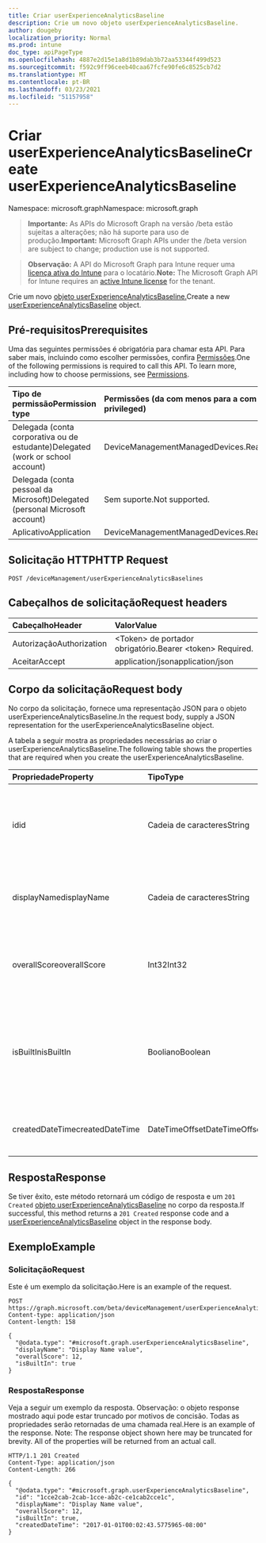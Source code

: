 ```yaml
---
title: Criar userExperienceAnalyticsBaseline
description: Crie um novo objeto userExperienceAnalyticsBaseline.
author: dougeby
localization_priority: Normal
ms.prod: intune
doc_type: apiPageType
ms.openlocfilehash: 4887e2d15e1a8d1b89dab3b72aa53344f499d523
ms.sourcegitcommit: f592c9ff96ceeb40caa67fcfe90fe6c8525cb7d2
ms.translationtype: MT
ms.contentlocale: pt-BR
ms.lasthandoff: 03/23/2021
ms.locfileid: "51157958"
---
```

# <a name="create-userexperienceanalyticsbaseline"></a><span data-ttu-id="b862a-103">Criar userExperienceAnalyticsBaseline</span><span class="sxs-lookup"><span data-stu-id="b862a-103">Create userExperienceAnalyticsBaseline</span></span>

<span data-ttu-id="b862a-104">Namespace: microsoft.graph</span><span class="sxs-lookup"><span data-stu-id="b862a-104">Namespace: microsoft.graph</span></span>

> <span data-ttu-id="b862a-105">**Importante:** As APIs do Microsoft Graph na versão /beta estão sujeitas a alterações; não há suporte para uso de produção.</span><span class="sxs-lookup"><span data-stu-id="b862a-105">**Important:** Microsoft Graph APIs under the /beta version are subject to change; production use is not supported.</span></span>

> <span data-ttu-id="b862a-106">**Observação:** A API do Microsoft Graph para Intune requer uma [licença ativa do Intune](https://go.microsoft.com/fwlink/?linkid=839381) para o locatário.</span><span class="sxs-lookup"><span data-stu-id="b862a-106">**Note:** The Microsoft Graph API for Intune requires an [active Intune license](https://go.microsoft.com/fwlink/?linkid=839381) for the tenant.</span></span>

<span data-ttu-id="b862a-107">Crie um novo [objeto userExperienceAnalyticsBaseline.](../resources/intune-devices-userexperienceanalyticsbaseline.md)</span><span class="sxs-lookup"><span data-stu-id="b862a-107">Create a new [userExperienceAnalyticsBaseline](../resources/intune-devices-userexperienceanalyticsbaseline.md) object.</span></span>

## <a name="prerequisites"></a><span data-ttu-id="b862a-108">Pré-requisitos</span><span class="sxs-lookup"><span data-stu-id="b862a-108">Prerequisites</span></span>
<span data-ttu-id="b862a-p101">Uma das seguintes permissões é obrigatória para chamar esta API. Para saber mais, incluindo como escolher permissões, confira [Permissões](/graph/permissions-reference).</span><span class="sxs-lookup"><span data-stu-id="b862a-p101">One of the following permissions is required to call this API. To learn more, including how to choose permissions, see [Permissions](/graph/permissions-reference).</span></span>

|<span data-ttu-id="b862a-111">Tipo de permissão</span><span class="sxs-lookup"><span data-stu-id="b862a-111">Permission type</span></span>|<span data-ttu-id="b862a-112">Permissões (da com menos para a com mais privilégios)</span><span class="sxs-lookup"><span data-stu-id="b862a-112">Permissions (from least to most privileged)</span></span>|
|:---|:---|
|<span data-ttu-id="b862a-113">Delegada (conta corporativa ou de estudante)</span><span class="sxs-lookup"><span data-stu-id="b862a-113">Delegated (work or school account)</span></span>|<span data-ttu-id="b862a-114">DeviceManagementManagedDevices.ReadWrite.All</span><span class="sxs-lookup"><span data-stu-id="b862a-114">DeviceManagementManagedDevices.ReadWrite.All</span></span>|
|<span data-ttu-id="b862a-115">Delegada (conta pessoal da Microsoft)</span><span class="sxs-lookup"><span data-stu-id="b862a-115">Delegated (personal Microsoft account)</span></span>|<span data-ttu-id="b862a-116">Sem suporte.</span><span class="sxs-lookup"><span data-stu-id="b862a-116">Not supported.</span></span>|
|<span data-ttu-id="b862a-117">Aplicativo</span><span class="sxs-lookup"><span data-stu-id="b862a-117">Application</span></span>|<span data-ttu-id="b862a-118">DeviceManagementManagedDevices.ReadWrite.All</span><span class="sxs-lookup"><span data-stu-id="b862a-118">DeviceManagementManagedDevices.ReadWrite.All</span></span>|

## <a name="http-request"></a><span data-ttu-id="b862a-119">Solicitação HTTP</span><span class="sxs-lookup"><span data-stu-id="b862a-119">HTTP Request</span></span>
<!-- {
  "blockType": "ignored"
}
-->
``` http
POST /deviceManagement/userExperienceAnalyticsBaselines
```

## <a name="request-headers"></a><span data-ttu-id="b862a-120">Cabeçalhos de solicitação</span><span class="sxs-lookup"><span data-stu-id="b862a-120">Request headers</span></span>
|<span data-ttu-id="b862a-121">Cabeçalho</span><span class="sxs-lookup"><span data-stu-id="b862a-121">Header</span></span>|<span data-ttu-id="b862a-122">Valor</span><span class="sxs-lookup"><span data-stu-id="b862a-122">Value</span></span>|
|:---|:---|
|<span data-ttu-id="b862a-123">Autorização</span><span class="sxs-lookup"><span data-stu-id="b862a-123">Authorization</span></span>|<span data-ttu-id="b862a-124">&lt;Token&gt; de portador obrigatório.</span><span class="sxs-lookup"><span data-stu-id="b862a-124">Bearer &lt;token&gt; Required.</span></span>|
|<span data-ttu-id="b862a-125">Aceitar</span><span class="sxs-lookup"><span data-stu-id="b862a-125">Accept</span></span>|<span data-ttu-id="b862a-126">application/json</span><span class="sxs-lookup"><span data-stu-id="b862a-126">application/json</span></span>|

## <a name="request-body"></a><span data-ttu-id="b862a-127">Corpo da solicitação</span><span class="sxs-lookup"><span data-stu-id="b862a-127">Request body</span></span>
<span data-ttu-id="b862a-128">No corpo da solicitação, fornece uma representação JSON para o objeto userExperienceAnalyticsBaseline.</span><span class="sxs-lookup"><span data-stu-id="b862a-128">In the request body, supply a JSON representation for the userExperienceAnalyticsBaseline object.</span></span>

<span data-ttu-id="b862a-129">A tabela a seguir mostra as propriedades necessárias ao criar o userExperienceAnalyticsBaseline.</span><span class="sxs-lookup"><span data-stu-id="b862a-129">The following table shows the properties that are required when you create the userExperienceAnalyticsBaseline.</span></span>

|<span data-ttu-id="b862a-130">Propriedade</span><span class="sxs-lookup"><span data-stu-id="b862a-130">Property</span></span>|<span data-ttu-id="b862a-131">Tipo</span><span class="sxs-lookup"><span data-stu-id="b862a-131">Type</span></span>|<span data-ttu-id="b862a-132">Descrição</span><span class="sxs-lookup"><span data-stu-id="b862a-132">Description</span></span>|
|:---|:---|:---|
|<span data-ttu-id="b862a-133">id</span><span class="sxs-lookup"><span data-stu-id="b862a-133">id</span></span>|<span data-ttu-id="b862a-134">Cadeia de caracteres</span><span class="sxs-lookup"><span data-stu-id="b862a-134">String</span></span>|<span data-ttu-id="b862a-135">O identificador exclusivo da linha de base de análise de experiência do usuário.</span><span class="sxs-lookup"><span data-stu-id="b862a-135">The unique identifier of the user experience analytics baseline.</span></span>|
|<span data-ttu-id="b862a-136">displayName</span><span class="sxs-lookup"><span data-stu-id="b862a-136">displayName</span></span>|<span data-ttu-id="b862a-137">Cadeia de caracteres</span><span class="sxs-lookup"><span data-stu-id="b862a-137">String</span></span>|<span data-ttu-id="b862a-138">O nome da linha de base de análise de experiência do usuário.</span><span class="sxs-lookup"><span data-stu-id="b862a-138">The name of the user experience analytics baseline.</span></span>|
|<span data-ttu-id="b862a-139">overallScore</span><span class="sxs-lookup"><span data-stu-id="b862a-139">overallScore</span></span>|<span data-ttu-id="b862a-140">Int32</span><span class="sxs-lookup"><span data-stu-id="b862a-140">Int32</span></span>|<span data-ttu-id="b862a-141">A pontuação geral da linha de base de análise de experiência do usuário.</span><span class="sxs-lookup"><span data-stu-id="b862a-141">The overall score of the user experience analytics baseline.</span></span>|
|<span data-ttu-id="b862a-142">isBuiltIn</span><span class="sxs-lookup"><span data-stu-id="b862a-142">isBuiltIn</span></span>|<span data-ttu-id="b862a-143">Booliano</span><span class="sxs-lookup"><span data-stu-id="b862a-143">Boolean</span></span>|<span data-ttu-id="b862a-144">Significa se a linha de base atual é a linha de base mediana comercial ou uma linha de base personalizada.</span><span class="sxs-lookup"><span data-stu-id="b862a-144">Signifies if the current baseline is the commercial median baseline or a custom baseline.</span></span>|
|<span data-ttu-id="b862a-145">createdDateTime</span><span class="sxs-lookup"><span data-stu-id="b862a-145">createdDateTime</span></span>|<span data-ttu-id="b862a-146">DateTimeOffset</span><span class="sxs-lookup"><span data-stu-id="b862a-146">DateTimeOffset</span></span>|<span data-ttu-id="b862a-147">A data em que a linha de base personalizada foi criada.</span><span class="sxs-lookup"><span data-stu-id="b862a-147">The date the custom baseline was created.</span></span>|



## <a name="response"></a><span data-ttu-id="b862a-148">Resposta</span><span class="sxs-lookup"><span data-stu-id="b862a-148">Response</span></span>
<span data-ttu-id="b862a-149">Se tiver êxito, este método retornará um código de resposta e um `201 Created` [objeto userExperienceAnalyticsBaseline](../resources/intune-devices-userexperienceanalyticsbaseline.md) no corpo da resposta.</span><span class="sxs-lookup"><span data-stu-id="b862a-149">If successful, this method returns a `201 Created` response code and a [userExperienceAnalyticsBaseline](../resources/intune-devices-userexperienceanalyticsbaseline.md) object in the response body.</span></span>

## <a name="example"></a><span data-ttu-id="b862a-150">Exemplo</span><span class="sxs-lookup"><span data-stu-id="b862a-150">Example</span></span>

### <a name="request"></a><span data-ttu-id="b862a-151">Solicitação</span><span class="sxs-lookup"><span data-stu-id="b862a-151">Request</span></span>
<span data-ttu-id="b862a-152">Este é um exemplo da solicitação.</span><span class="sxs-lookup"><span data-stu-id="b862a-152">Here is an example of the request.</span></span>
``` http
POST https://graph.microsoft.com/beta/deviceManagement/userExperienceAnalyticsBaselines
Content-type: application/json
Content-length: 158

{
  "@odata.type": "#microsoft.graph.userExperienceAnalyticsBaseline",
  "displayName": "Display Name value",
  "overallScore": 12,
  "isBuiltIn": true
}
```

### <a name="response"></a><span data-ttu-id="b862a-153">Resposta</span><span class="sxs-lookup"><span data-stu-id="b862a-153">Response</span></span>
<span data-ttu-id="b862a-p102">Veja a seguir um exemplo da resposta. Observação: o objeto response mostrado aqui pode estar truncado por motivos de concisão. Todas as propriedades serão retornadas de uma chamada real.</span><span class="sxs-lookup"><span data-stu-id="b862a-p102">Here is an example of the response. Note: The response object shown here may be truncated for brevity. All of the properties will be returned from an actual call.</span></span>
``` http
HTTP/1.1 201 Created
Content-Type: application/json
Content-Length: 266

{
  "@odata.type": "#microsoft.graph.userExperienceAnalyticsBaseline",
  "id": "1cce2cab-2cab-1cce-ab2c-ce1cab2cce1c",
  "displayName": "Display Name value",
  "overallScore": 12,
  "isBuiltIn": true,
  "createdDateTime": "2017-01-01T00:02:43.5775965-08:00"
}
```




